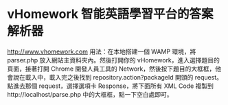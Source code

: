 # vHomework 智能英語學習平台的答案解析器
http://www.vhomework.com
用法：在本地搭建一個 WAMP 環境，將 parser.php 放入網站主資料夾內。然後打開你的 vHomework，進入選擇題目的頁面，接著打開 Chrome 開發人員工具的 Network，然後按下題目的大框框，他會說在載入中，載入完之後找到 repository.action?packageId 開頭的 request。點進去那個 request，選擇選項卡 Response，將下面所有 XML Code 複製到 http://localhost/parse.php 中的大框框，點一下空白處即可。

